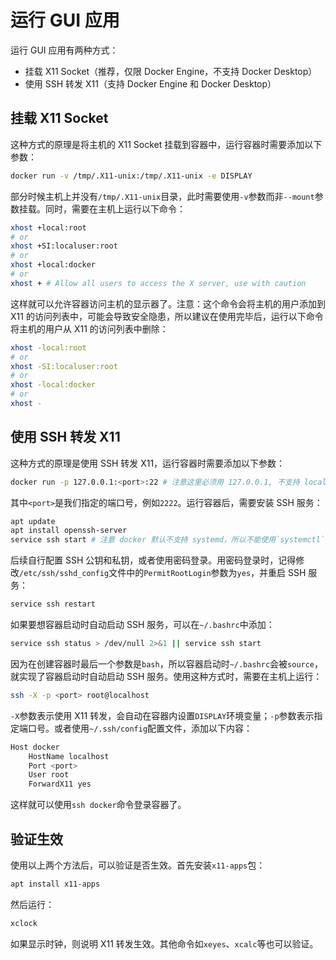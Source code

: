 # 运行 GUI 应用
运行 GUI 应用有两种方式：
- 挂载 X11 Socket（推荐，仅限 Docker Engine，不支持 Docker Desktop）
- 使用 SSH 转发 X11（支持 Docker Engine 和 Docker Desktop）
## 挂载 X11 Socket
这种方式的原理是将主机的 X11 Socket 挂载到容器中，运行容器时需要添加以下参数：
```bash
docker run -v /tmp/.X11-unix:/tmp/.X11-unix -e DISPLAY
```
部分时候主机上并没有`/tmp/.X11-unix`目录，此时需要使用`-v`参数而非`--mount`参数挂载。同时，需要在主机上运行以下命令：
```bash
xhost +local:root
# or
xhost +SI:localuser:root
# or
xhost +local:docker
# or
xhost + # Allow all users to access the X server, use with caution
```
这样就可以允许容器访问主机的显示器了。注意：这个命令会将主机的用户添加到 X11 的访问列表中，可能会导致安全隐患，所以建议在使用完毕后，运行以下命令将主机的用户从 X11 的访问列表中删除：
```bash
xhost -local:root
# or
xhost -SI:localuser:root
# or
xhost -local:docker
# or
xhost -
```
## 使用 SSH 转发 X11
这种方式的原理是使用 SSH 转发 X11，运行容器时需要添加以下参数：
```bash
docker run -p 127.0.0.1:<port>:22 # 注意这里必须用 127.0.0.1, 不支持 localhost 的语法
```
其中`<port>`是我们指定的端口号，例如`2222`。运行容器后，需要安装 SSH 服务：
```bash
apt update
apt install openssh-server
service ssh start # 注意 docker 默认不支持 systemd，所以不能使用`systemctl`命令
```
后续自行配置 SSH 公钥和私钥，或者使用密码登录。用密码登录时，记得修改`/etc/ssh/sshd_config`文件中的`PermitRootLogin`参数为`yes`，并重启 SSH 服务：
```bash
service ssh restart 
```
如果要想容器启动时自动启动 SSH 服务，可以在`~/.bashrc`中添加：
```bash
service ssh status > /dev/null 2>&1 || service ssh start
```
因为在创建容器时最后一个参数是`bash`，所以容器启动时`~/.bashrc`会被`source`，就实现了容器启动时自动启动 SSH 服务。使用这种方式时，需要在主机上运行：
```bash
ssh -X -p <port> root@localhost
```
`-X`参数表示使用 X11 转发，会自动在容器内设置`DISPLAY`环境变量；`-p`参数表示指定端口号。或者使用`~/.ssh/config`配置文件，添加以下内容：
```bash
Host docker
    HostName localhost
    Port <port>
    User root
    ForwardX11 yes
```
这样就可以使用`ssh docker`命令登录容器了。
## 验证生效
使用以上两个方法后，可以验证是否生效。首先安装`x11-apps`包：
```bash
apt install x11-apps
```
然后运行：
```bash
xclock
```
如果显示时钟，则说明 X11 转发生效。其他命令如`xeyes`、`xcalc`等也可以验证。
